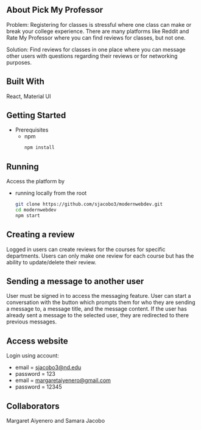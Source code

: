 ## About Pick My Professor
Problem: Registering for classes is stressful where one class can make or break your college experience. There are many platforms like Reddit and Rate My Professor where you can find reviews for classes, but not one.

Solution: Find reviews for classes in one place where you can message other users with questions regarding their reviews or for networking purposes.

## Built With
React, Material UI

## Getting Started
* Prerequisites
  * npm
    ```sh
    npm install
    ```
## Running 
Access the platform by
* running locally from the root
    ```sh
    git clone https://github.com/sjacobo3/modernwebdev.git
    cd modernwebdev
    npm start
    ```

## Creating a review
Logged in users can create reviews for the courses for specific departments. 
Users can only make one review for each course but has the ability to update/delete their review.

## Sending a message to another user
User must be signed in to access the messaging feature. User can start a conversation with the button which prompts them for who they are sending a message to, a message title, and the message content. 
If the user has already sent a message to the selected user, they are redirected to there previous messages.

## Access website
Login using account:
* email = sjacobo3@nd.edu
* password = 123
* email = margaretaiyenero@gmail.com
* password = 12345

## Collaborators
Margaret Aiyenero and Samara Jacobo
